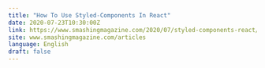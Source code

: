 ```yaml
---
title: "How To Use Styled-Components In React"
date: 2020-07-23T10:30:00Z
link: https://www.smashingmagazine.com/2020/07/styled-components-react/?utm_medium=RSS&utm_source=news.12bit.vn
site: www.smashingmagazine.com/articles
language: English
draft: false
---
```

